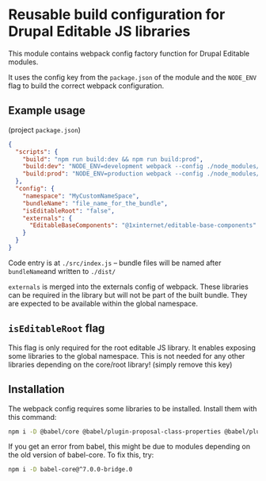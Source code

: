 # Reusable build configuration for Drupal Editable JS libraries

This module contains webpack config factory function for Drupal Editable modules.

It uses the config key from the `package.json` of the module and the `NODE_ENV` flag to build the correct webpack configuration.

## Example usage

(project `package.json`)

```json
{
  "scripts": {
    "build": "npm run build:dev && npm run build:prod",
    "build:dev": "NODE_ENV=development webpack --config ./node_modules/@1xinternet/editable-webpack-config",
    "build:prod": "NODE_ENV=production webpack --config ./node_modules/@1xinternet/editable-webpack-config"
  },
  "config": {
    "namespace": "MyCustomNameSpace",
    "bundleName": "file_name_for_the_bundle",
    "isEditableRoot": "false",
    "externals": {
      "EditableBaseComponents": "@1xinternet/editable-base-components"
    }
  }
}
```

Code entry is at `./src/index.js` – bundle files will be named after `bundleName`and written to `./dist/`

`externals` is merged into the externals config of webpack. These libraries can be required in the library but will not be part of the built bundle. They are expected to be available within the global namespace.

## `isEditableRoot` flag

This flag is only required for the root editable JS library. It enables exposing some libraries to the global namespace. This is not needed for any other libraries depending on the core/root library! (simply remove this key)

## Installation

The webpack config requires some libraries to be installed. Install them with this command:

```bash
npm i -D @babel/core @babel/plugin-proposal-class-properties @babel/plugin-syntax-export-default-from @babel/preset-env @babel/preset-react babel-loader react-dev-utils webpack webpack-cli
```

If you get an error from babel, this might be due to modules depending on the old version of babel-core. To fix this, try:

```bash
npm i -D babel-core@^7.0.0-bridge.0
```
